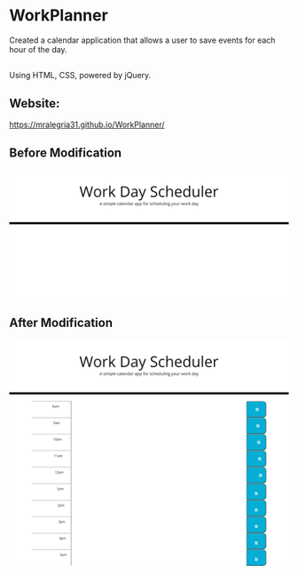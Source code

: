 # WorkPlanner
Created a calendar application that allows a user to save events for each hour of the day.
##
Using HTML, CSS, powered by jQuery.

## Website: 
 https://mralegria31.github.io/WorkPlanner/

 ## Before Modification
![Alt text](images/screencapture-mralegria31-github-io-WorkPlanner-2022-01-23-18_04_49.png)

## After Modification
![Alt text](images/screencapture-127-0-0-1-5500-index-html-2022-01-23-20_09_51.png)